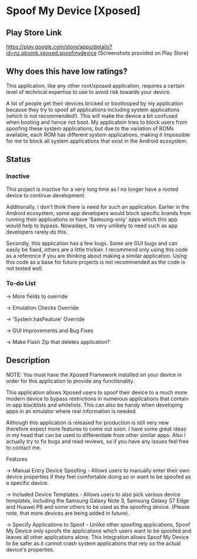 # Spoof My Device [Xposed]

## Play Store Link
https://play.google.com/store/apps/details?id=nz.pbomb.xposed.spoofmydevice
(Screenshots provided on Play Store)

## Why does this have low ratings?
This application, like any other root/xposed application, requires a certain level of technical expertise to use to avoid risk towards your device. 

A lot of people get their devices bricked or bootlooped by my application because they try to spoof all applications including system applications (which is not recommended!). This will make the device a bit confused when booting and hence not boot. My application tries to block users from spoofing these system applications, but due to the variation of ROMs available, each ROM has different system applications, making it impossible for me to block all system applications that exist in the Android ecosystem. 


## Status 
### Inactive
This project is inactive for a very long time as I no longer have a rooted device to continue development.

Additionally, I don't think there is need for such an application. Earlier in the Android ecosystem, some app developers would block specific brands from running their applications or have 'Samsung-only' apps which this app would help to bypass. Nowadays, its very unlikely to need such as app developers rarely do this.

Secondly, this application has a few bugs. Some are GUI bugs and can easily be fixed, others are a little trickier. I recommend only using this code as a reference if you are thinking about making a similar application. Using this code as a base for future projects is not recommended as the code is not tested well.

### To-do List
→ More fields to override

→ Emulation Checks Override

→ 'System.hasFeature' Override

→ GUI Improvements and Bug Fixes    

→ Make Flash Zip that deletes application?

## Description
NOTE: You must have the Xposed Framework installed on your device in order for this application to provide any functionality.

This application allows Xposed users to spoof their device to a much more modern device to bypass restrictions in numerous applications that contain in-app blacklists and whitelists. This can also be handy when developing apps in an emulator where real information is needed.

Although this application is released for production is still very new therefore expect more features to come out soon. I have some great ideas in my head that can be used to differentiate from other similar apps. Also I actually try to fix bugs and read reviews, so if you have any issues feel free to contact me.

Features

→ Manual Entry Device Spoofing - Allows users to manually enter their own device properties if they feel comfortable doing so or want to be spoofed as a specific device.

→ Included Device Templates - Allows users to also pick various device templates, including the Samsung Galaxy Note 3, Samsung Galaxy S7 Edge and Huawei P8 and some others to be used as the spoofing device. (Please note, that more devices are being added in future).

→ Specify Applications to Spoof - Unlike other spoofing applications, Spoof My Device only spoofs the applications which users want to be spoofed and leaves all other applications alone. This integration allows Spoof My Device to be safer as it cannot crash system applications that rely on the actual device's properties.
